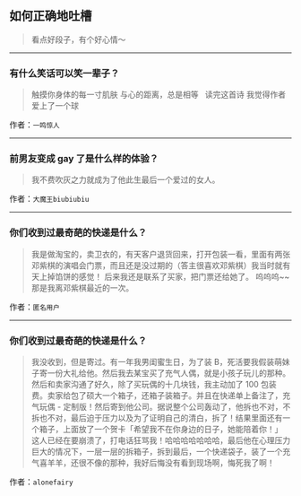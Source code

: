 ## 如何正确地吐槽

> 看点好段子，有个好心情～


 
---

### 有什么笑话可以笑一辈子？

> 触摸你身体的每一寸肌肤
> 与心的距离，总是相等
>  
> 读完这首诗
> 我觉得作者爱上了一个球


作者：`一鸣惊人`

---

### 前男友变成 gay 了是什么样的体验？

> 我不费吹灰之力就成为了他此生最后一个爱过的女人。


作者：`大魔王biubiubiu`

---

### 你们收到过最奇葩的快递是什么？

> 我是做淘宝的，卖卫衣的，有天客户退货回来，打开包装一看，里面有两张邓紫棋的演唱会门票，而且还是没过期的（答主很喜欢邓紫棋）我当时就有天上掉馅饼的感觉！
> 后来我还是联系了买家，把门票还给她了。
> 呜呜呜~~那是我离邓紫棋最近的一次。


作者：`匿名用户`

---

### 你们收到过最奇葩的快递是什么？

> 我没收到，但是寄过。有一年我男闺蜜生日，为了装 B，死活要我假装萌妹子寄一份大礼给他。然后我去某宝买了充气人偶，就是小孩子玩儿的那种。然后和卖家沟通了好久，除了买玩偶的十几块钱，我主动加了 100 包装费。卖家给包了硕大一个箱子，还箱子装箱子。并且在快递单上备注了，充气玩偶 - 定制版！然后寄到他公司。据说整个公司轰动了，他拆也不对，不拆也不对，最后迫于压力以及为了证明自己的清白，拆了！结果里面还有一个箱子，上面放了一个贺卡「希望我不在你身边的日子，她能陪着你！」
> 这人已经在要崩溃了，打电话狂骂我！哈哈哈哈哈哈哈，最后他在心理压力巨大的情况下，一层一层的拆箱子，拆到最后，一个快递袋子，装了一个充气喜羊羊，还很不像的那种，我好后悔没有看到现场啊，悔死我了啊！


作者：`alonefairy`